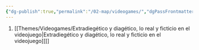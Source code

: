 ```yaml
---
{"dg-publish":true,"permalink":"/02-map/videogames/","dgPassFrontmatter":true}
---
```


1. [[Themes/Videogames/Extradiegético y diagético, lo real y ficticio en el videojuego\|Extradiegético y diagético, lo real y ficticio en el videojuego]]]]

